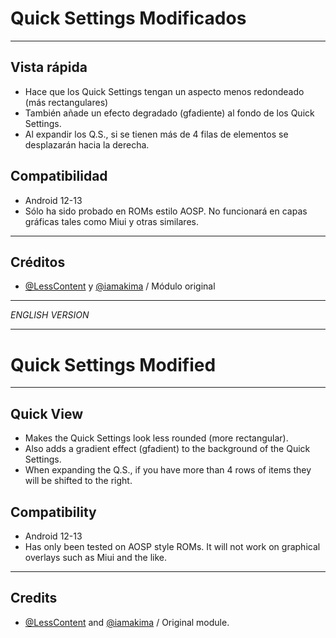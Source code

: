 # Quick Settings Modificados

---
## Vista rápida
- Hace que los Quick Settings tengan un aspecto menos redondeado (más rectangulares)
- También añade un efecto degradado (gfadiente) al fondo de los Quick Settings.
- Al expandir los Q.S., si se tienen más de 4 filas de elementos se desplazarán hacia la derecha.

## Compatibilidad
- Android 12-13
- Sólo ha sido probado en ROMs estilo AOSP. No funcionará en capas gráficas tales como Miui y otras similares.

---
## Créditos
- [@LessContent](https://t.me/lesscontent) y [@iamakima](https://t.me/iamakima) / Módulo original 

---

*ENGLISH VERSION*

---

# Quick Settings Modified

---
## Quick View
- Makes the Quick Settings look less rounded (more rectangular).
- Also adds a gradient effect (gfadient) to the background of the Quick Settings.
- When expanding the Q.S., if you have more than 4 rows of items they will be shifted to the right.

## Compatibility
- Android 12-13
- Has only been tested on AOSP style ROMs. It will not work on graphical overlays such as Miui and the like.

---
## Credits
- [@LessContent](https://t.me/lesscontent) and [@iamakima](https://t.me/iamakima) / Original module.